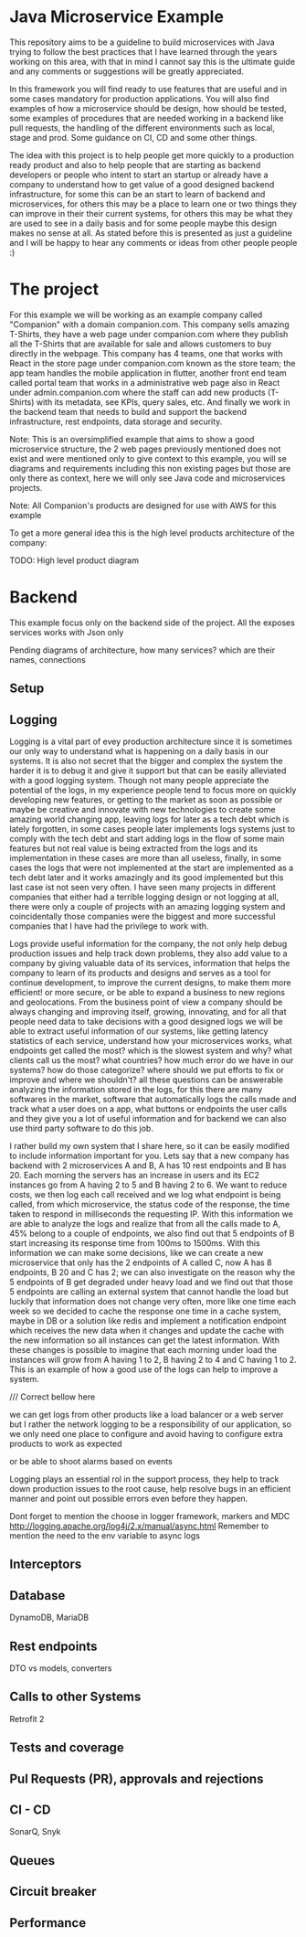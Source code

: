# Java Microservice Example

This repository aims to be a guideline to build microservices with Java trying to follow the best practices that I have 
learned through the years working on this area, with that in mind I cannot say this is the ultimate guide and any 
comments or suggestions will be greatly appreciated.

In this framework you will find ready to use features that are useful and in some cases mandatory for production 
applications. You will also find examples of how a microservice should be design, how should be tested, some examples 
of procedures that are needed working in a backend like pull requests, the handling of the different environments 
such as local, stage and prod. Some guidance on CI, CD and some other things.

The idea with this project is to help people get more quickly to a production ready product and also to help people that 
are starting as backend developers or people who intent to start an startup or already have a company to understand how 
to get value of a good designed backend infrastructure, for some this can be an start to learn of backend 
and microservices, for others this may be a place to learn one or two things they can improve in their their current 
systems, for others this may be what they are used to see in a daily basis and for some people maybe this design 
makes no sense at all. As stated before this is presented as just a guideline and I will be happy to hear any 
comments or ideas from other people people :) 

# The project

For this example we will be working as an example company called "Companion" with a domain companion.com. This company 
sells amazing T-Shirts, they have a web page under companion.com where they publish all the T-Shirts that are available 
for sale and allows customers to buy directly in the webpage. This company has 4 teams, one that works with React in 
the store page under companion.com known as the store team; the app team handles the mobile application in flutter, 
another front end team called portal team that works in a administrative web page also in React under admin.companion.com 
where the staff can add new products (T-Shirts) with its metadata, see KPIs, query sales, etc. And finally we work in 
the backend team that needs to build and support the backend infrastructure, rest endpoints, data storage and security. 

Note: This is an oversimplified example that aims to show a good microservice structure, the 2 web pages previously 
mentioned does not exist and were mentioned only to give context to this example, you will se diagrams and requirements 
including this non existing pages but those are only there as context, here we will only see Java code and microservices projects.

Note: All Companion's products are designed for use with AWS for this example

To get a more general idea this is the high level products architecture of the company:

TODO: High level product diagram

# Backend

This example focus only on the backend side of the project.
All the exposes services works with Json only
 
Pending diagrams of architecture, how many services? which are their names, connections

## Setup

## Logging

Logging is a vital part of evey production architecture since it is sometimes our only way to understand what is 
happening on a daily basis in our systems. It is also not secret that the bigger and complex the system the harder it 
is to debug it and give it support but that can be easily alleviated with a good logging system. Though not many people 
appreciate the potential of the logs, in my experience people tend to focus more on quickly developing new features, 
or getting to the market as soon as possible or maybe be creative and innovate with new technologies to create 
some amazing world changing app, leaving logs for later as a tech debt which is lately forgotten, in some cases 
people later implements logs systems just to comply with the tech debt and start adding logs in the flow of some main 
features but not real value is being extracted from the logs and its implementation in these cases are more than 
all useless, finally, in some cases the logs that were not implemented at the start are implemented as a tech debt later 
and it works amazingly and its good implemented but this last case ist not seen very often. I have seen many projects 
in different companies that either had a terrible logging design or not logging at all, there were only a couple of 
projects with an amazing logging system and coincidentally those companies were the biggest and more successful 
companies that I have had the privilege to work with. 

Logs provide useful information for the company, the not only help debug production issues and help track down problems, 
they also add value to a company by giving valuable data of its services, information that helps the company to learn 
of its products and designs and serves as a tool for continue development, to improve the current designs, to make them 
more efficient! or more secure, or be able to expand a business to new regions and geolocations. From the business 
point of view a company should be always changing and improving itself, growing, innovating, and for all that people 
need data to take decisions with a good designed logs we will be able to extract useful information of our systems, 
like getting latency statistics of each service, understand how your microservices works, 
what endpoints get called the most? which is the slowest system and why? what clients call us the most? what countries? 
how much error do we have in our systems? how do those categorize? where should we put efforts to fix or improve and 
where we shouldn't? all these questions can be answerable analyzing the information stored in the logs, for this there 
are many softwares in the market, software that automatically logs the calls made and track what a user does on a app, 
what buttons or endpoints the user calls and they give you a lot of useful information and for backend we can also 
use third party software to do this job. 

I rather build my own system that I share here, so it can be easily modified to include 
information important for you. Lets say that a new company has backend with 2 microservices A and B, A has 10 rest 
endpoints and B has 20. Each morning the servers has an increase in users and its EC2 instances go from A having 2 to 5 
and B having 2 to 6. We want to reduce costs, we then log each call received and we log what endpoint is being called, 
from which microservice, the status code of the response, the time taken to respond in milliseconds the requesting IP. 
With this information we are able to analyze the logs and realize that from all the calls made to A, 45% belong to a 
couple of endpoints, we also find out that 5 endpoints of B start increasing its response time from 100ms to 1500ms. 
With this information we can make some decisions, like we can create a new microservice that only has the 2 endpoints of A 
called C, now A has 8 endpoints, B 20 and C has 2; we can also investigate on the reason why the 5 endpoints of B get 
degraded under heavy load and we find out that those 5 endpoints are calling an external system that cannot handle the 
load but luckily that information does not change very often, more like one time each week so we decided to cache the 
response one time in a cache system, maybe in DB or a solution like redis and implement a notification endpoint which 
receives the new data when it changes and update the cache with the new information so all instances can get the latest 
information. With these changes is possible to imagine that each morning under load the instances will grow from 
A having 1 to 2, B having 2 to 4 and C having 1 to 2. This is an example of how a good use of the logs can help to 
improve a system.

/// Correct bellow here

we can get logs from other products like a load balancer or a web server but I rather the network logging to be a 
responsibility of our application, so we only need one place to configure and avoid having to configure extra products 
to work as expected 

or be able to shoot alarms based on events

Logging plays an essential rol in the support process, they help to track down production issues to the root cause, 
help resolve bugs in an efficient manner and point out possible errors even before they happen. 

Dont forget to mention the choose in logger framework, markers and MDC http://logging.apache.org/log4j/2.x/manual/async.html
Remember to mention the need to the env variable to async logs

## Interceptors 

## Database

DynamoDB, MariaDB

## Rest endpoints

DTO vs models, converters

## Calls to other Systems

Retrofit 2

## Tests and coverage

## Pul Requests (PR), approvals and rejections

## CI - CD

SonarQ, Snyk

## Queues

## Circuit breaker

## Performance